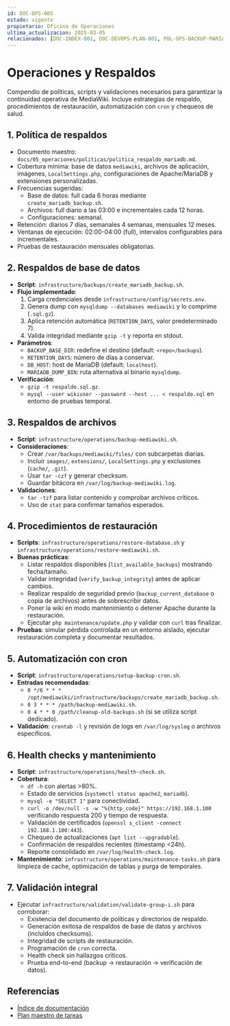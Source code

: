 ```yaml
---
id: DOC-OPS-005
estado: vigente
propietario: Oficina de Operaciones
ultima_actualizacion: 2025-03-05
relacionados: [DOC-INDEX-001, DOC-DEVOPS-PLAN-001, POL-OPS-BACKUP-MARIADB]
---
```

# Operaciones y Respaldos

Compendio de políticas, scripts y validaciones necesarios para garantizar la
continuidad operativa de MediaWiki. Incluye estrategias de respaldo,
procedimientos de restauración, automatización con `cron` y chequeos de salud.

## 1. Política de respaldos

- Documento maestro: `docs/05_operaciones/politicas/politica_respaldo_mariadb.md`.
- Cobertura mínima: base de datos `mediawiki`, archivos de aplicación, imágenes,
  `LocalSettings.php`, configuraciones de Apache/MariaDB y extensiones
  personalizadas.
- Frecuencias sugeridas:
  - Base de datos: full cada 6 horas mediante `create_mariadb_backup.sh`.
  - Archivos: full diario a las 03:00 e incrementales cada 12 horas.
  - Configuraciones: semanal.
- Retención: diarios 7 días, semanales 4 semanas, mensuales 12 meses.
- Ventanas de ejecución: 02:00-04:00 (full), intervalos configurables para
  incrementales.
- Pruebas de restauración mensuales obligatorias.

## 2. Respaldos de base de datos

- **Script**: `infrastructure/backups/create_mariadb_backup.sh`.
- **Flujo implementado**:
  1. Carga credenciales desde `infrastructure/config/secrets.env`.
  2. Genera dump con `mysqldump --databases mediawiki` y lo comprime (`.sql.gz`).
  3. Aplica retención automática (`RETENTION_DAYS`, valor predeterminado 7).
  4. Valida integridad mediante `gzip -t` y reporta en stdout.
- **Parámetros**:
  - `BACKUP_BASE_DIR`: redefine el destino (default: `<repo>/backups`).
  - `RETENTION_DAYS`: número de días a conservar.
  - `DB_HOST`: host de MariaDB (default: `localhost`).
  - `MARIADB_DUMP_BIN`: ruta alternativa al binario `mysqldump`.
- **Verificación**:
  - `gzip -t respaldo.sql.gz`.
  - `mysql --user wikiuser --password --host ... < respaldo.sql` en entorno de
    pruebas temporal.

## 3. Respaldos de archivos

- **Script**: `infrastructure/operations/backup-mediawiki.sh`.
- **Consideraciones**:
  - Crear `/var/backups/mediawiki/files/` con subcarpetas diarias.
  - Incluir `images/`, `extensions/`, `LocalSettings.php` y exclusiones (`cache/`, `.git`).
  - Usar `tar -czf` y generar checksum.
  - Guardar bitácora en `/var/log/backup-mediawiki.log`.
- **Validaciones**:
  - `tar -tzf` para listar contenido y comprobar archivos críticos.
  - Uso de `stat` para confirmar tamaños esperados.

## 4. Procedimientos de restauración

- **Scripts**: `infrastructure/operations/restore-database.sh` y
  `infrastructure/operations/restore-mediawiki.sh`.
- **Buenas prácticas**:
  - Listar respaldos disponibles (`list_available_backups`) mostrando fecha/tamaño.
  - Validar integridad (`verify_backup_integrity`) antes de aplicar cambios.
  - Realizar respaldo de seguridad previo (`backup_current_database` o copia de
    archivos) antes de sobrescribir datos.
  - Poner la wiki en modo mantenimiento o detener Apache durante la restauración.
  - Ejecutar `php maintenance/update.php` y validar con `curl` tras finalizar.
- **Pruebas**: simular pérdida controlada en un entorno aislado, ejecutar
  restauración completa y documentar resultados.

## 5. Automatización con cron

- **Script**: `infrastructure/operations/setup-backup-cron.sh`.
- **Entradas recomendadas**:
  - `0 */6 * * * /opt/mediawiki/infrastructure/backups/create_mariadb_backup.sh`.
  - `0 3 * * * /path/backup-mediawiki.sh`.
  - `0 4 * * 0 /path/cleanup-old-backups.sh` (si se utiliza script dedicado).
- **Validación**: `crontab -l` y revisión de logs en `/var/log/syslog` o
  archivos específicos.

## 6. Health checks y mantenimiento

- **Script**: `infrastructure/operations/health-check.sh`.
- **Cobertura**:
  - `df -h` con alertas >80%.
  - Estado de servicios (`systemctl status apache2`, `mariadb`).
  - `mysql -e "SELECT 1"` para conectividad.
  - `curl -o /dev/null -s -w "%{http_code}" https://192.168.1.100` verificando
    respuesta 200 y tiempo de respuesta.
  - Validación de certificados (`openssl s_client -connect 192.168.1.100:443`).
  - Chequeo de actualizaciones (`apt list --upgradable`).
  - Confirmación de respaldos recientes (timestamp <24h).
  - Reporte consolidado en `/var/log/health-check.log`.
- **Mantenimiento**: `infrastructure/operations/maintenance-tasks.sh` para limpieza de
  cache, optimización de tablas y purga de temporales.

## 7. Validación integral

- Ejecutar `infrastructure/validation/validate-group-i.sh` para corroborar:
  - Existencia del documento de políticas y directorios de respaldo.
  - Generación exitosa de respaldos de base de datos y archivos (incluidos
    checksums).
  - Integridad de scripts de restauración.
  - Programación de `cron` correcta.
  - Health check sin hallazgos críticos.
  - Prueba end-to-end (backup -> restauración -> verificación de datos).

## Referencias

- [Índice de documentación](../../README.md)
- [Plan maestro de tareas](../../07_devops/plan_tareas_mediawiki.md)
